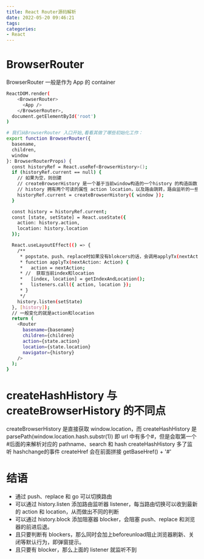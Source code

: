 ```yaml
---
title: React Router源码解析
date: 2022-05-20 09:46:21
tags: 
categories: 
- React
---
```


# BrowserRouter
BrowserRouter 一般是作为 App 的 container
``` bash 
ReactDOM.render(
    <BrowserRouter>
      <App />
    </BrowserRouter>,
  document.getElementById('root')
)

# 我们从BrowserRouter 入口开始,看看其做了哪些初始化工作：
export function BrowserRouter({
  basename,
  children,
  window
}: BrowserRouterProps) {
  const historyRef = React.useRef<BrowserHistory>();
  if (historyRef.current == null) {
    // 如果为空，则创建
    // createBrowserHistory 是一个基于当前window构造的一个history 的构造函数
    // history 拥有两个可读的属性 action location，以及路由跳转，路由监听的一些方法
    historyRef.current = createBrowserHistory({ window });
  }

  const history = historyRef.current;
  const [state, setState] = React.useState({
    action: history.action,
    location: history.location
  });

  React.useLayoutEffect(() => {
    /**
     * popstate、push、replace时如果没有blokcers的话，会调用applyTx(nextAction)触发这里的setState
     * function applyTx(nextAction: Action) {
     *   action = nextAction;
     * //  获取当前index和location
     *   [index, location] = getIndexAndLocation();
     *   listeners.call({ action, location });
     * }
     */
    history.listen(setState)
  }, [history]);
  // 一般变化的就是action和location
  return (
    <Router
      basename={basename}
      children={children}
      action={state.action}
      location={state.location}
      navigator={history}
    />
  );
}
```

# createHashHistory 与 createBrowserHistory 的不同点
createBrowserHistory 是直接获取 window.location，而 createHashHistory 是 parsePath(window.location.hash.substr(1))
即 url 中有多个#，但是会取第一个#后面的来解析对应的 pathname、search 和 hash
createHashHistory 多了监听 hashchange的事件
createHref 会在前面拼接 getBaseHref() + '#'

# 结语
* 通过 push、replace 和 go 可以切换路由
* 可以通过 history.listen 添加路由监听器 listener，每当路由切换可以收到最新的 action 和 location，从而做出不同的判断
* 可以通过 history.block 添加阻塞器 blocker，会阻塞 push、replace 和浏览器的前进后退。
* 且只要判断有 blockers，那么同时会加上beforeunload阻止浏览器刷新、关闭等默认行为，即弹窗提示。
* 且只要有 blocker，那么上面的 listener 就监听不到



